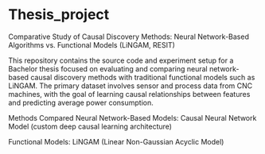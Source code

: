 # Thesis_project
Comparative Study of Causal Discovery Methods: Neural Network-Based Algorithms vs. Functional Models (LiNGAM, RESIT)

This repository contains the source code and experiment setup for a Bachelor thesis focused on evaluating and comparing neural network-based causal discovery methods with traditional functional models such as LiNGAM. The primary dataset involves sensor and process data from CNC machines, with the goal of learning causal relationships between features and predicting average power consumption.

Methods Compared
Neural Network-Based Models:
Causal Neural Network Model (custom deep causal learning architecture)

Functional Models:
LiNGAM (Linear Non-Gaussian Acyclic Model)


